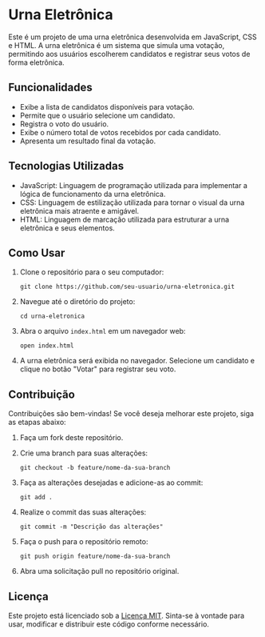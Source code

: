 # Urna Eletrônica

Este é um projeto de uma urna eletrônica desenvolvida em JavaScript, CSS e HTML. A urna eletrônica é um sistema que simula uma votação, permitindo aos usuários escolherem candidatos e registrar seus votos de forma eletrônica.

## Funcionalidades

- Exibe a lista de candidatos disponíveis para votação.
- Permite que o usuário selecione um candidato.
- Registra o voto do usuário.
- Exibe o número total de votos recebidos por cada candidato.
- Apresenta um resultado final da votação.

## Tecnologias Utilizadas

- JavaScript: Linguagem de programação utilizada para implementar a lógica de funcionamento da urna eletrônica.
- CSS: Linguagem de estilização utilizada para tornar o visual da urna eletrônica mais atraente e amigável.
- HTML: Linguagem de marcação utilizada para estruturar a urna eletrônica e seus elementos.

## Como Usar

1. Clone o repositório para o seu computador:

   ```
   git clone https://github.com/seu-usuario/urna-eletronica.git
   ```

2. Navegue até o diretório do projeto:

   ```
   cd urna-eletronica
   ```

3. Abra o arquivo `index.html` em um navegador web:

   ```
   open index.html
   ```

4. A urna eletrônica será exibida no navegador. Selecione um candidato e clique no botão "Votar" para registrar seu voto.

## Contribuição

Contribuições são bem-vindas! Se você deseja melhorar este projeto, siga as etapas abaixo:

1. Faça um fork deste repositório.
2. Crie uma branch para suas alterações:

   ```
   git checkout -b feature/nome-da-sua-branch
   ```

3. Faça as alterações desejadas e adicione-as ao commit:

   ```
   git add .
   ```

4. Realize o commit das suas alterações:

   ```
   git commit -m "Descrição das alterações"
   ```

5. Faça o push para o repositório remoto:

   ```
   git push origin feature/nome-da-sua-branch
   ```

6. Abra uma solicitação pull no repositório original.

## Licença

Este projeto está licenciado sob a [Licença MIT](LICENSE). Sinta-se à vontade para usar, modificar e distribuir este código conforme necessário.
